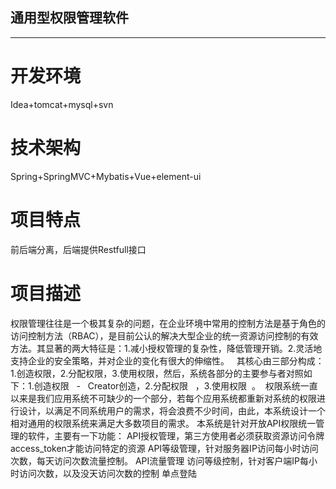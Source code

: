 ## 通用型权限管理软件
----------

# 开发环境
Idea+tomcat+mysql+svn
# 技术架构
Spring+SpringMVC+Mybatis+Vue+element-ui
# 项目特点
前后端分离，后端提供Restfull接口

# 项目描述
权限管理往往是一个极其复杂的问题，在企业环境中常用的控制方法是基于角色的访问控制方法（RBAC），是目前公认的解决大型企业的统一资源访问控制的有效方法。其显著的两大特征是：1.减小授权管理的复杂性，降低管理开销。2.灵活地支持企业的安全策略，并对企业的变化有很大的伸缩性。   其核心由三部分构成：1.创造权限，2.分配权限，3.使用权限，然后，系统各部分的主要参与者对照如下：1.创造权限   -   Creator创造，2.分配权限   ，3.使用权限  。
 权限系统一直以来是我们应用系统不可缺少的一个部分，若每个应用系统都重新对系统的权限进行设计，以满足不同系统用户的需求，将会浪费不少时间，由此，本系统设计一个相对通用的权限系统来满足大多数项目的需求。
本系统是针对开放API权限统一管理的软件，主要有一下功能：
API授权管理，第三方使用者必须获取资源访问令牌access_token才能访问特定的资源
API等级管理，针对服务器IP访问每小时访问次数，每天访问次数流量控制。
API流量管理
访问等级控制，针对客户端IP每小时访问次数，以及没天访问次数的控制
单点登陆
